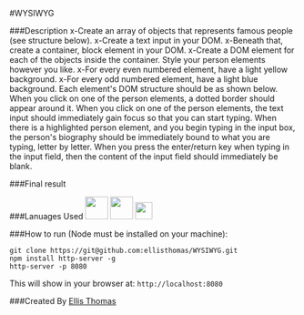 #WYSIWYG 

###Description
x-Create an array of objects that represents famous people (see structure below).
x-Create a text input in your DOM.
x-Beneath that, create a container, block element in your DOM.
x-Create a DOM element for each of the objects inside the container. Style your person elements however you like.
x-For every even numbered element, have a light yellow background.
x-For every odd numbered element, have a light blue background.
Each element's DOM structure should be as shown below.
When you click on one of the person elements, a dotted border should appear around it.
When you click on one of the person elements, the text input should immediately gain focus so that you can start typing.
When there is a highlighted person element, and you begin typing in the input box, the person's biography should be immediately bound to what you are typing, letter by letter.
When you press the enter/return key when typing in the input field, then the content of the input field should immediately be blank.

###Final result

###Lanuages Used
[](html5.png)<img src="https://raw.githubusercontent.com/tkswann2/tech-logos/master/html5.png" height="40">
[](css3.png)<img src="https://raw.githubusercontent.com/tkswann2/tech-logos/master/css3.png" height="40">
[](jslogo.png)<img src="https://raw.githubusercontent.com/tkswann2/tech-logos/master/jslogo.png" height="30">

###How to run (Node must be installed on your machine):
```
git clone https://git@github.com:ellisthomas/WYSIWYG.git
npm install http-server -g
http-server -p 8080
```

This will show in your browser at:
`http://localhost:8080`

###Created By
[Ellis Thomas](http://github.com/ellisthomas)